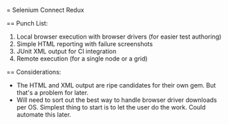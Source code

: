 = Selenium Connect Redux

== Punch List:

1. Local browser execution with browser drivers (for easier test authoring)
2. Simple HTML reporting with failure screenshots
3. JUnit XML output for CI integration
4. Remote execution (for a single node or a grid)

== Considerations:

+ The HTML and XML output are ripe candidates for their own gem. But that's a problem for later.
+ Will need to sort out the best way to handle browser driver downloads per OS. Simplest thing to start is to let the user do the work. Could automate this later.
